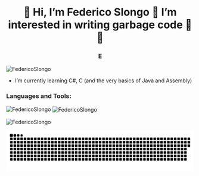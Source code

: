 <h1 align="center">👋 Hi, I’m Federico Slongo 💖 I’m interested in writing garbage code 💖 🌱 </h1>
<h3 align="center">E</h3>

<p align="left"> <img src="https://komarev.com/ghpvc/?username=FedericoSlongo&label=Profile%20views&color=0e75b6&style=flat" alt="FedericoSlongo" /> </p>

- I’m currently learning C#, C (and the very basics of Java and Assembly)

<h3 align="left">Languages and Tools:</h3>

<p><img align="left" src="https://github-readme-stats.vercel.app/api/top-langs?username=FedericoSlongo&show_icons=true&locale=en&layout=compact" alt="FedericoSlongo" /></p>

<p>&nbsp;<img align="center" src="https://github-readme-stats.vercel.app/api?username=FedericoSlongo&show_icons=true&locale=en" alt="FedericoSlongo" /></p>

<p><img align="center" src="https://github-readme-streak-stats.herokuapp.com/?user=FedericoSlongo&" alt="FedericoSlongo" /></p>

<p><img align="center" src="https://raw.githubusercontent.com/FedericoSlongo/FedericoSlongo/output/github-contribution-grid-snake.svg" alt="snake" /></p>

